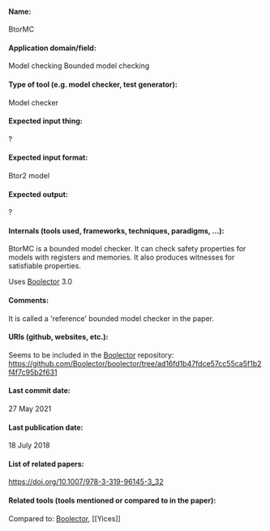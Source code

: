 #### Name:
BtorMC

#### Application domain/field:
Model checking
Bounded model checking

#### Type of tool (e.g. model checker, test generator):
Model checker

#### Expected input thing:
?

#### Expected input format:
Btor2 model

#### Expected output:
?

#### Internals (tools used, frameworks, techniques, paradigms, ...):
BtorMC is a bounded model checker.
It can check safety properties for models with registers and memories.
It also produces witnesses for satisfiable properties.

Uses [Boolector](../Solvers/SMT/Boolector.md) 3.0

#### Comments:
It is called a 'reference' bounded model checker in the paper.

#### URIs (github, websites, etc.):
Seems to be included in the [Boolector](../Solvers/SMT/Boolector.md) repository: https://github.com/Boolector/boolector/tree/ad16fd1b47fdce57cc55ca5f1b2f4f7c95b2f631

#### Last commit date:
27 May 2021

#### Last publication date:
18 July 2018

#### List of related papers:
https://doi.org/10.1007/978-3-319-96145-3_32

#### Related tools (tools mentioned or compared to in the paper):
Compared to: [Boolector](../Solvers/SMT/Boolector.md), [[Yices]]
